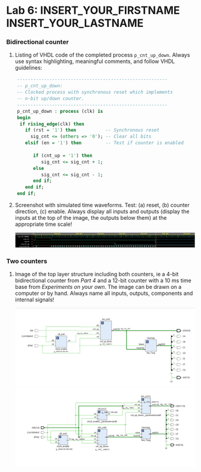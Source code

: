 # Lab 6: INSERT_YOUR_FIRSTNAME INSERT_YOUR_LASTNAME

### Bidirectional counter

1. Listing of VHDL code of the completed process `p_cnt_up_down`. Always use syntax highlighting, meaningful comments, and follow VHDL guidelines:

```vhdl
    --------------------------------------------------------
    -- p_cnt_up_down:
    -- Clocked process with synchronous reset which implements
    -- n-bit up/down counter.
    --------------------------------------------------------
    p_cnt_up_down : process (clk) is
    begin
     if rising_edge(clk) then
       if (rst = '1') then           -- Synchronous reset
         sig_cnt <= (others => '0'); -- Clear all bits
       elsif (en = '1') then         -- Test if counter is enabled

          if (cnt_up = '1') then
             sig_cnt <= sig_cnt + 1;
          else
             sig_cnt <= sig_cnt - 1;
          end if;
       end if;
    end if;
```

2. Screenshot with simulated time waveforms. Test: (a) reset, (b) counter direction, (c) enable. Always display all inputs and outputs (display the inputs at the top of the image, the outputs below them) at the appropriate time scale!

   ![your figure](eke.JPG)

### Two counters

1. Image of the top layer structure including both counters, ie a 4-bit bidirectional counter from *Part 4* and a 12-bit counter with a 10 ms time base from *Experiments on your own*. The image can be drawn on a computer or by hand. Always name all inputs, outputs, components and internal signals!

   ![your figure](s1.JPG)
   ![your figure](s2.JPG)
